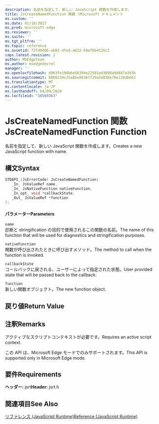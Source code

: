 ```yaml
---
description: 名前を指定して、新しい JavaScript 関数を作成します。
title: JsCreateNamedFunction 関数 |Microsoft ドキュメント
ms.custom: ''
ms.date: 01/18/2017
ms.prod: microsoft-edge
ms.reviewer: ''
ms.suite: ''
ms.tgt_pltfrm: ''
ms.topic: reference
ms.assetid: 72f40d06-ab82-4fed-a632-68af6b4126c2
caps.latest.revision: 2
author: MSEdgeTeam
ms.author: msedgedevrel
manager: ''
ms.openlocfilehash: d963fe196b8e56394e22501ed3898a0d887a3d3b
ms.sourcegitcommit: 6860234c25a8be863b7f29a54838e78e120dbb62
ms.translationtype: MT
ms.contentlocale: ja-JP
ms.lasthandoff: 04/09/2020
ms.locfileid: "10569363"
---
```

# <span data-ttu-id="2bd5d-103">JsCreateNamedFunction 関数</span><span class="sxs-lookup"><span data-stu-id="2bd5d-103">JsCreateNamedFunction Function</span></span>
<span data-ttu-id="2bd5d-104">名前を指定して、新しい JavaScript 関数を作成します。</span><span class="sxs-lookup"><span data-stu-id="2bd5d-104">Creates a new JavaScript function with name.</span></span>
  
## <span data-ttu-id="2bd5d-105">構文</span><span class="sxs-lookup"><span data-stu-id="2bd5d-105">Syntax</span></span>  
  
```cpp  
STDAPI_(JsErrorCode) JsCreateNamedFunction(  
   _In_ JsValueRef name,  
   _In_ JsNativeFunction nativeFunction,  
   _In_opt_ void *callbackState,  
   _Out_ JsValueRef *function  
);  
```  
  
#### <span data-ttu-id="2bd5d-106">パラメーター</span><span class="sxs-lookup"><span data-stu-id="2bd5d-106">Parameters</span></span>  
 `name`  
 <span data-ttu-id="2bd5d-107">診断と stringification の目的で使用されるこの関数の名前。</span><span class="sxs-lookup"><span data-stu-id="2bd5d-107">The name of this function that will be used for diagnostics and stringification purposes.</span></span>  
  
 `nativeFunction`  
 <span data-ttu-id="2bd5d-108">関数が呼び出されたときに呼び出すメソッド。</span><span class="sxs-lookup"><span data-stu-id="2bd5d-108">The method to call when the function is invoked.</span></span>  
  
 `callbackState`  
 <span data-ttu-id="2bd5d-109">コールバックに戻される、ユーザーによって指定された状態。</span><span class="sxs-lookup"><span data-stu-id="2bd5d-109">User provided state that will be passed back to the callback.</span></span>  
  
 `function`  
 <span data-ttu-id="2bd5d-110">新しい関数オブジェクト。</span><span class="sxs-lookup"><span data-stu-id="2bd5d-110">The new function object.</span></span>  
  
## <span data-ttu-id="2bd5d-111">戻り値</span><span class="sxs-lookup"><span data-stu-id="2bd5d-111">Return Value</span></span>  
  
## <span data-ttu-id="2bd5d-112">注釈</span><span class="sxs-lookup"><span data-stu-id="2bd5d-112">Remarks</span></span>  
 <span data-ttu-id="2bd5d-113">アクティブなスクリプトコンテキストが必要です。</span><span class="sxs-lookup"><span data-stu-id="2bd5d-113">Requires an active script context.</span></span>  
  
 <span data-ttu-id="2bd5d-114">この API は、Microsoft Edge モードでのみサポートされます。</span><span class="sxs-lookup"><span data-stu-id="2bd5d-114">This API is supported only in Microsoft Edge mode.</span></span>  
  
## <span data-ttu-id="2bd5d-115">要件</span><span class="sxs-lookup"><span data-stu-id="2bd5d-115">Requirements</span></span>  
 <span data-ttu-id="2bd5d-116">**ヘッダー:** jsrt</span><span class="sxs-lookup"><span data-stu-id="2bd5d-116">**Header:** jsrt.h</span></span>  
  
## <span data-ttu-id="2bd5d-117">関連項目</span><span class="sxs-lookup"><span data-stu-id="2bd5d-117">See Also</span></span>  
 [<span data-ttu-id="2bd5d-118">リファレンス (JavaScript Runtime)</span><span class="sxs-lookup"><span data-stu-id="2bd5d-118">Reference (JavaScript Runtime)</span></span>](../chakra-hosting/reference-javascript-runtime.md)